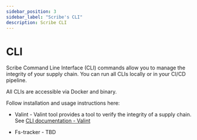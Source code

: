 ```yaml
---
sidebar_position: 3
sidebar_label: "Scribe's CLI"
description: Scribe CLI
---
```


# CLI

Scribe Command Line Interface (CLI) commands allow you to manage the integrity of your supply chain. You can run all CLIs locally or in your CI/CD pipeline.

All CLIs are accessible via Docker and binary.

Follow installation and usage instructions here:

* Valint - Valint tool provides a tool to verify the integrity of a supply chain. \
  See [CLI documentation - Valint](valint/README.md)

* Fs-tracker - TBD